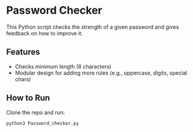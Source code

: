 # Password Checker 

This Python script checks the strength of a given password and gives feedback on how to improve it.

## Features
- Checks minimum length (8 characters)
- Modular design for adding more rules (e.g., uppercase, digits, special chars)

## How to Run
Clone the repo and run:

```bash
python3 Password_checker.py
